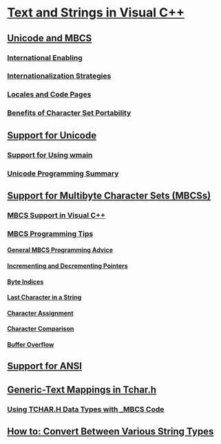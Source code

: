 # [Text and Strings in Visual C++](text-and-strings-in-visual-cpp.md)
## [Unicode and MBCS](unicode-and-mbcs.md)
### [International Enabling](international-enabling.md)
### [Internationalization Strategies](internationalization-strategies.md)
### [Locales and Code Pages](locales-and-code-pages.md)
### [Benefits of Character Set Portability](benefits-of-character-set-portability.md)
## [Support for Unicode](support-for-unicode.md)
### [Support for Using wmain](support-for-using-wmain.md)
### [Unicode Programming Summary](unicode-programming-summary.md)
## [Support for Multibyte Character Sets (MBCSs)](support-for-multibyte-character-sets-mbcss.md)
### [MBCS Support in Visual C++](mbcs-support-in-visual-cpp.md)
### [MBCS Programming Tips](mbcs-programming-tips.md)
#### [General MBCS Programming Advice](general-mbcs-programming-advice.md)
#### [Incrementing and Decrementing Pointers](incrementing-and-decrementing-pointers.md)
#### [Byte Indices](byte-indices.md)
#### [Last Character in a String](last-character-in-a-string.md)
#### [Character Assignment](character-assignment.md)
#### [Character Comparison](character-comparison.md)
#### [Buffer Overflow](buffer-overflow.md)
## [Support for ANSI](support-for-ansi.md)
## [Generic-Text Mappings in Tchar.h](generic-text-mappings-in-tchar-h.md)
### [Using TCHAR.H Data Types with _MBCS Code](using-tchar-h-data-types-with-mbcs-code.md)
## [How to: Convert Between Various String Types](how-to-convert-between-various-string-types.md)
